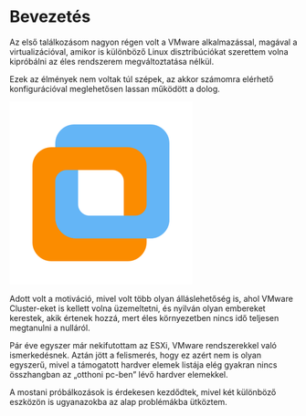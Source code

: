 # Bevezetés

Az első találkozásom nagyon régen volt a VMware alkalmazással, magával a virtualizációval, amikor is különböző Linux disztribúciókat szerettem volna kipróbálni az éles rendszerem megváltoztatása nélkül.

Ezek az élmények nem voltak túl szépek, az akkor számomra elérhető konfigurációval meglehetősen lassan működött a dolog.

![VMware Logo](vmware/images/vmware-logo.png)

Adott volt a motiváció, mivel volt több olyan álláslehetőség is, ahol VMware Cluster-eket is kellett volna üzemeltetni, és nyilván olyan embereket kerestek, akik értenek hozzá, mert éles környezetben nincs idő teljesen megtanulni a nulláról.

Pár éve egyszer már nekifutottam az ESXi, VMware rendszerekkel való ismerkedésnek. Aztán jött a felismerés, hogy ez azért nem is olyan egyszerű, mivel a támogatott hardver elemek listája elég gyakran nincs összhangban az „otthoni pc-ben” lévő hardver elemekkel.

A mostani próbálkozások is érdekesen kezdődtek, mivel két különböző eszközön is ugyanazokba az alap problémákba ütköztem.
